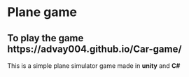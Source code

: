 <h1>Plane game</h1> 
<h2>To play the game https://advay004.github.io/Car-game/</h2>
<p>This is a simple plane simulator game made in <strong>unity</strong> and <strong>C#</strong></p>
